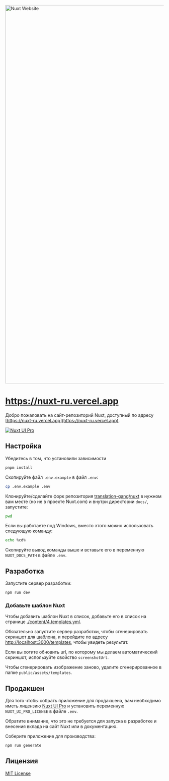 <a href="https://nuxt.com"><img width="1200" alt="Nuxt Website" src="https://github.com/nuxt/nuxt.com/assets/904724/22772d8b-4fff-4cf9-a592-85c5ff5d6d58"></a>

# <https://nuxt-ru.vercel.app>

Добро пожаловать на сайт-репозиторий Nuxt, доступный по адресу [https://nuxt-ru.vercel.app](https://nuxt-ru.vercel.app).

[![Nuxt UI Pro](https://img.shields.io/badge/Made%20with-Nuxt%20UI%20Pro-00DC82?logo=nuxt.js&labelColor=020420)](https://ui.nuxt.com/pro)

## Настройка

Убедитесь в том, что установили зависимости

```bash
pnpm install
```

Скопируйте файл `.env.example` в файл `.env`:

```bash
cp .env.example .env
```

Клонируйте/сделайте форк репозитория [translation-gang/nuxt](https://github.com/translation-gang/nuxt) в нужном вам месте (но не в проекте Nuxt.com) и внутри директории `docs/`, запустите:

```bash
pwd
```

Если вы работаете под Windows, вместо этого можно использовать следующую команду:

```bash
echo %cd%
```

Скопируйте вывод команды выше и вставьте его в переменную `NUXT_DOCS_PATH` в файле `.env`.

## Разработка

Запустите сервер разработки:

```bash
npm run dev
```

### Добавьте шаблон Nuxt

Чтобы добавить шаблон Nuxt в список, добавьте его в список на странице [./content/4.templates.yml](./content/4.templates.yml).

Обязательно запустите сервер разработки, чтобы сгенерировать скриншот для шаблона, и перейдите по адресу <http://localhost:3000/templates>, чтобы увидеть результат.

Если вы хотите обновить url, по которому мы делаем автоматический скриншот, используйте свойство `screenshotUrl`.

Чтобы сгенерировать изображение заново, удалите сгенерированное в папке `public/assets/templates`.

## Продакшен

Для того чтобы собрать приложение для продакшена, вам необходимо иметь лицензию [Nuxt UI Pro](https://ui.nuxt.com/pro) и установить переменную `NUXT_UI_PRO_LICENSE` в файле `.env`.

Обратите внимание, что это не требуется для запуска в разработке и внесения вклада на сайт Nuxt или в документацию.

Соберите приложение для производства:

```bash
npm run generate
```

## Лицензия

[MIT License](./LICENSE)
